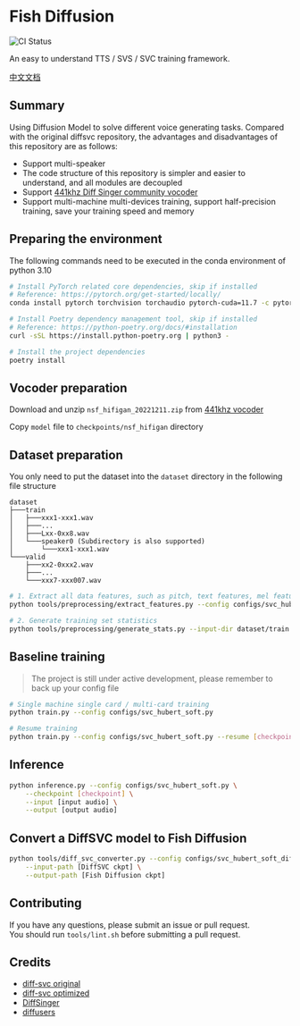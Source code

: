 # Fish Diffusion
![CI Status](https://github.com/fishaudio/fish-diffusion/actions/workflows/ci.yml/badge.svg)

An easy to understand TTS / SVS / SVC training framework.

[中文文档](README.md)

## Summary
Using Diffusion Model to solve different voice generating tasks. Compared with the original diffsvc repository, the advantages and disadvantages of this repository are as follows:
+ Support multi-speaker
+ The code structure of this repository is simpler and easier to understand, and all modules are decoupled
+ Support [441khz Diff Singer community vocoder](https://openvpi.github.io/vocoders/)
+ Support multi-machine multi-devices training, support half-precision training, save your training speed and memory

## Preparing the environment
The following commands need to be executed in the conda environment of python 3.10

```bash
# Install PyTorch related core dependencies, skip if installed
# Reference: https://pytorch.org/get-started/locally/
conda install pytorch torchvision torchaudio pytorch-cuda=11.7 -c pytorch -c nvidia

# Install Poetry dependency management tool, skip if installed
# Reference: https://python-poetry.org/docs/#installation
curl -sSL https://install.python-poetry.org | python3 -

# Install the project dependencies
poetry install
```

## Vocoder preparation
Download and unzip `nsf_hifigan_20221211.zip` from [441khz vocoder](https://github.com/openvpi/vocoders/releases/tag/nsf-hifigan-v1)

Copy `model` file to `checkpoints/nsf_hifigan` directory

## Dataset preparation
You only need to put the dataset into the `dataset` directory in the following file structure

```shell
dataset
├───train
│   ├───xxx1-xxx1.wav
│   ├───...
│   ├───Lxx-0xx8.wav
│   └───speaker0 (Subdirectory is also supported)
│       └───xxx1-xxx1.wav
└───valid
    ├───xx2-0xxx2.wav
    ├───...
    └───xxx7-xxx007.wav
```

```bash
# 1. Extract all data features, such as pitch, text features, mel features, etc.
python tools/preprocessing/extract_features.py --config configs/svc_hubert_soft.py --path dataset --clean

# 2. Generate training set statistics
python tools/preprocessing/generate_stats.py --input-dir dataset/train --output-file dataset/stats.json
```

## Baseline training
> The project is still under active development, please remember to back up your config file

```bash
# Single machine single card / multi-card training
python train.py --config configs/svc_hubert_soft.py

# Resume training
python train.py --config configs/svc_hubert_soft.py --resume [checkpoint]
```

## Inference
```bash
python inference.py --config configs/svc_hubert_soft.py \
    --checkpoint [checkpoint] \
    --input [input audio] \
    --output [output audio]
```

## Convert a DiffSVC model to Fish Diffusion
```bash
python tools/diff_svc_converter.py --config configs/svc_hubert_soft_diff_svc.py \
    --input-path [DiffSVC ckpt] \
    --output-path [Fish Diffusion ckpt]
```

## Contributing
If you have any questions, please submit an issue or pull request.  
You should run `tools/lint.sh` before submitting a pull request.

## Credits
+ [diff-svc original](https://github.com/prophesier/diff-svc)
+ [diff-svc optimized](https://github.com/innnky/diff-svc/)
+ [DiffSinger](https://github.com/openvpi/DiffSinger/)
+ [diffusers](https://github.com/huggingface/diffusers)
